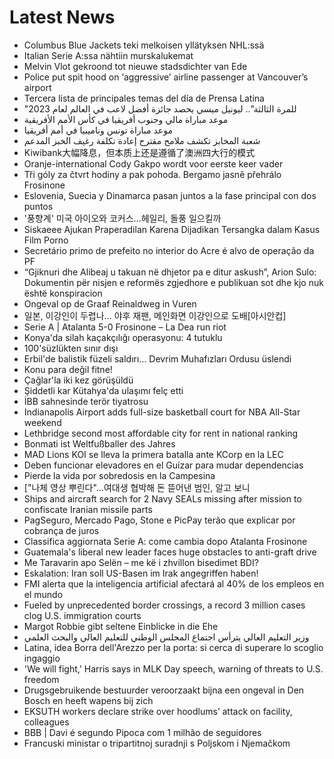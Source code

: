 # Latest News
-  Columbus Blue Jackets teki melkoisen yllätyksen NHL:ssä
-  Italian Serie A:ssa nähtiin murskalukemat
-  Melvin Vlot gekroond tot nieuwe stadsdichter van Ede
-  Police put spit hood on ‘aggressive’ airline passenger at Vancouver’s airport
-  Tercera lista de principales temas del día de Prensa Latina
-  "للمرة الثالثة".. ليونيل ميسي يحصد جائزة أفضل لاعب في العالم لعام 2023
-  موعد مباراة مالي وجنوب أفريقيا في كأس الأمم الأفريقية
-  موعد مباراة تونس وناميبيا في أمم أفريقيا
-  شعبة المخابز تكشف ملامح مقترح إعادة تكلفة رغيف الخبز المدعم
-  Kiwibank大幅降息，但本质上还是遵循了澳洲四大行的模式
-  Oranje-international Cody Gakpo wordt voor eerste keer vader
-  Tři góly za čtvrt hodiny a pak pohoda. Bergamo jasně přehrálo Frosinone
-  Eslovenia, Suecia y Dinamarca pasan juntos a la fase principal con dos puntos
-  '풍향계' 미국 아이오와 코커스…헤일리, 돌풍 일으킬까
-  Siskaeee Ajukan Praperadilan Karena Dijadikan Tersangka dalam Kasus Film Porno
-  Secretário primo de prefeito no interior do Acre é alvo de operação da PF
-  “Gjiknuri dhe Alibeaj u takuan në dhjetor pa e ditur askush”, Arion Sulo: Dokumentin për nisjen e reformës zgjedhore e publikuan sot dhe kjo nuk është konspiracion
-  Ongeval op de Graaf Reinaldweg in Vuren
-  일본, 이강인이 두렵나… 야후 재팬, 메인화면 이강인으로 도배[아시안컵]
-  Serie A | Atalanta 5-0 Frosinone – La Dea run riot
-  Konya'da silah kaçakçılığı operasyonu: 4 tutuklu
-  100'süzlükten sınır dışı
-  Erbil'de balistik füzeli saldırı... Devrim Muhafızları Ordusu üslendi
-  Konu para değil fitne!
-  Çağlar'la iki kez görüşüldü
-  Şiddetli kar Kütahya'da ulaşımı felç etti
-  İBB sahnesinde terör tiyatrosu
-  Indianapolis Airport adds full-size basketball court for NBA All-Star weekend
-  Lethbridge second most affordable city for rent in national ranking
-  Bonmati ist Weltfußballer des Jahres
-  MAD Lions KOI se lleva la primera batalla ante KCorp en la LEC
-  Deben funcionar elevadores en el Guízar para mudar dependencias
-  Pierde la vida por sobredosis en la Campesina
-  ["나체 영상 뿌린다"…여대생 협박해 돈 뜯어낸 범인, 알고 보니
-  Ships and aircraft search for 2 Navy SEALs missing after mission to confiscate Iranian missile parts
-  PagSeguro, Mercado Pago, Stone e PicPay terão que explicar por cobrança de juros
-  Classifica aggiornata Serie A: come cambia dopo Atalanta Frosinone
-  Guatemala's liberal new leader faces huge obstacles to anti-graft drive
-  Me Taravarin apo Selën – me kë i zhvillon bisedimet BDI?
-  Eskalation: Iran soll US-Basen im Irak angegriffen haben!
-  FMI alerta que la inteligencia artificial afectará al 40% de los empleos en el mundo
-  Fueled by unprecedented border crossings, a record 3 million cases clog U.S. immigration courts
-  Margot Robbie gibt seltene Einblicke in die Ehe
-  وزير التعليم العالي يترأس اجتماع المجلس الوطني للتعليم العالي والبحث العلمي
-  Latina, idea Borra dell'Arezzo per la porta: si cerca di superare lo scoglio ingaggio
-  'We will fight,' Harris says in MLK Day speech, warning of threats to U.S. freedom
-  Drugsgebruikende bestuurder veroorzaakt bijna een ongeval in Den Bosch en heeft wapens bij zich
-  EKSUTH workers declare strike over hoodlums’ attack on facility, colleagues
-  BBB | Davi é segundo Pipoca com 1 milhão de seguidores
-  Francuski ministar o tripartitnoj suradnji s Poljskom i Njemačkom
